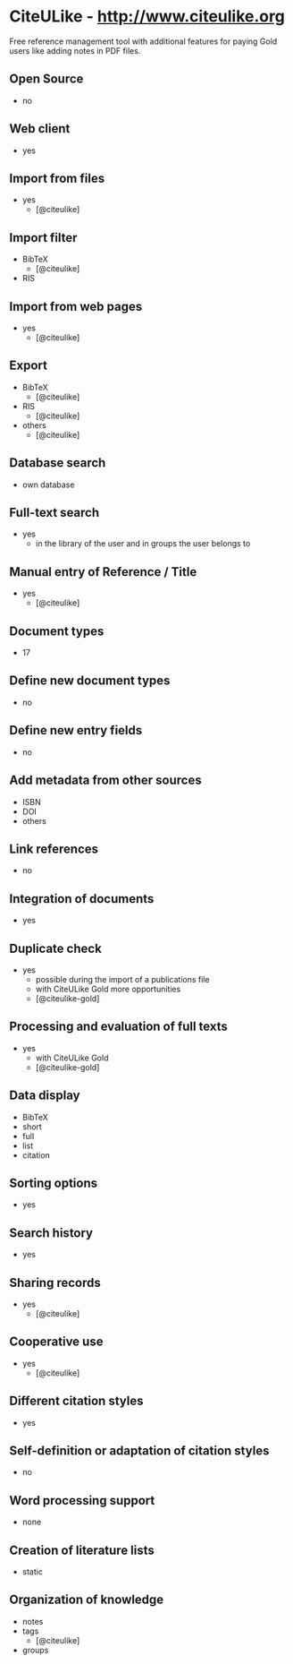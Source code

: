 # CiteULike - http://www.citeulike.org
Free reference management tool with additional features for paying Gold users like adding notes in PDF files.

## Open Source
- no

## Web client
- yes

## Import from files
- yes
    - [@citeulike]

## Import filter
- BibTeX
    - [@citeulike]
- RIS

## Import from web pages
- yes
    - [@citeulike]

## Export
- BibTeX
    - [@citeulike]
- RIS
    - [@citeulike]
- others
    - [@citeulike]

## Database search
- own database

## Full-text search
- yes
    - in the library of the user and in groups the user belongs to

## Manual entry of Reference / Title
- yes
    - [@citeulike]

## Document types
- 17

## Define new document types
- no

## Define new entry fields
- no

## Add metadata from other sources
- ISBN
- DOI
- others

## Link references
- no

## Integration of documents
- yes

## Duplicate check
- yes
    - possible during the import of a publications file
    - with CiteULike Gold more opportunities
    - [@citeulike-gold]

## Processing and evaluation of full texts
- yes
    - with CiteULike Gold
    - [@citeulike-gold]

## Data display
- BibTeX
- short
- full
- list
- citation

## Sorting options
- yes

## Search history
- yes

## Sharing records
- yes
    - [@citeulike]

## Cooperative use
- yes
    - [@citeulike]

## Different citation styles
- yes

## Self-definition or adaptation of citation styles
- no

## Word processing support
- none

## Creation of literature lists
- static

## Organization of knowledge
- notes
- tags
    - [@citeulike]
- groups

